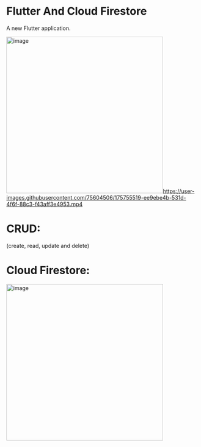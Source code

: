 # Flutter And Cloud Firestore
A new Flutter application.

<img width="410" alt="image" src="https://user-images.githubusercontent.com/75604506/175465232-b94f93db-b86f-4dbd-8e3e-e80bb4026295.png">https://user-images.githubusercontent.com/75604506/175755519-ee9ebe4b-531d-4f6f-88c3-f43aff3e4953.mp4
# CRUD: 
(create, read, update and delete) 
# Cloud Firestore:
<img width="410" alt="image" src="https://user-images.githubusercontent.com/75604506/175465647-e5dd82c0-43d7-49a6-887b-32869f519758.png">
